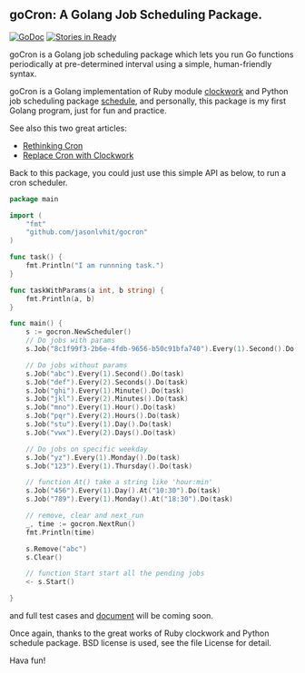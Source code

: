 ## goCron: A Golang Job Scheduling Package.
[![GoDoc](https://godoc.org/github.com/golang/gddo?status.svg)](http://godoc.org/github.com/jasonlvhit/gocron)
[![Stories in Ready](https://badge.waffle.io/jasonlvhit/gocron.png?label=ready&title=Ready)](https://waffle.io/jasonlvhit/gocron)

goCron is a Golang job scheduling package which lets you run Go functions periodically at pre-determined interval using a simple, human-friendly syntax.

goCron is a Golang implementation of Ruby module [clockwork](<https://github.com/tomykaira/clockwork>) and Python job scheduling package [schedule](<https://github.com/dbader/schedule>), and personally, this package is my first Golang program, just for fun and practice.

See also this two great articles:
* [Rethinking Cron](http://adam.heroku.com/past/2010/4/13/rethinking_cron/)
* [Replace Cron with Clockwork](http://adam.heroku.com/past/2010/6/30/replace_cron_with_clockwork/)

Back to this package, you could just use this simple API as below, to run a cron scheduler.

``` go
package main

import (
	"fmt"
	"github.com/jasonlvhit/gocron"
)

func task() {
	fmt.Println("I am runnning task.")
}

func taskWithParams(a int, b string) {
	fmt.Println(a, b)
}

func main() {
	s := gocron.NewScheduler()
	// Do jobs with params
	s.Job("8c1f99f3-2b6e-4fdb-9656-b50c91bfa740").Every(1).Second().Do(taskWithParams, 1, "hello")

	// Do jobs without params
	s.Job("abc").Every(1).Second().Do(task)
	s.Job("def").Every(2).Seconds().Do(task)
	s.Job("ghi").Every(1).Minute().Do(task)
	s.Job("jkl").Every(2).Minutes().Do(task)
	s.Job("mno").Every(1).Hour().Do(task)
	s.Job("pqr").Every(2).Hours().Do(task)
	s.Job("stu").Every(1).Day().Do(task)
	s.Job("vwx").Every(2).Days().Do(task)

	// Do jobs on specific weekday
	s.Job("yz").Every(1).Monday().Do(task)
	s.Job("123").Every(1).Thursday().Do(task)

	// function At() take a string like 'hour:min'
	s.Job("456").Every(1).Day().At("10:30").Do(task)
	s.Job("789").Every(1).Monday().At("18:30").Do(task)

	// remove, clear and next_run
	_, time := gocron.NextRun()
	fmt.Println(time)

	s.Remove("abc")
	s.Clear()

	// function Start start all the pending jobs
	<- s.Start()

}
```
and full test cases and [document](http://godoc.org/github.com/jasonlvhit/gocron) will be coming soon.

Once again, thanks to the great works of Ruby clockwork and Python schedule package. BSD license is used, see the file License for detail.

Hava fun!
